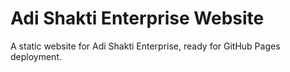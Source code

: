 # Adi Shakti Enterprise Website

A static website for Adi Shakti Enterprise, ready for GitHub Pages deployment.